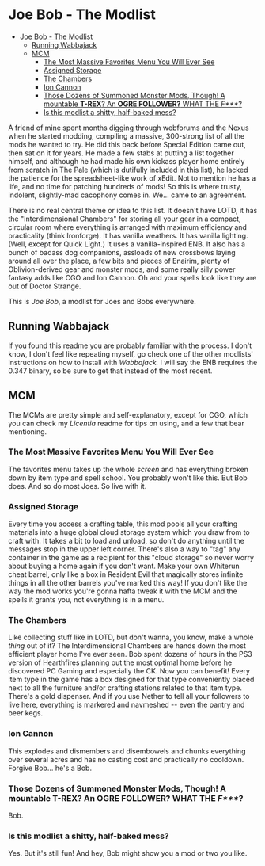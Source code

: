 # Joe Bob - The Modlist

- [Joe Bob - The Modlist](#joe-bob---the-modlist)
  - [Running Wabbajack](#running-wabbajack)
  - [MCM](#mcm)
    - [The Most Massive Favorites Menu You Will Ever See](#the-most-massive-favorites-menu-you-will-ever-see)
    - [Assigned Storage](#assigned-storage)
    - [The Chambers](#the-chambers)
    - [Ion Cannon](#ion-cannon)
    - [Those Dozens of Summoned Monster Mods, Though! A mountable **T-REX**? An **OGRE FOLLOWER?** WHAT THE _F***_?](#those-dozens-of-summoned-monster-mods-though-a-mountable-t-rex-an-ogre-follower-what-the-f)
    - [Is this modlist a shitty, half-baked mess?](#is-this-modlist-a-shitty-half-baked-mess)

A friend of mine spent months digging through webforums and the Nexus when he started modding, compiling a massive, 300-strong list of all the mods he wanted to try. He did this back before Special Edition came out, then sat on it for years. He made a few stabs at putting a list together himself, and although he had made his own kickass player home entirely from scratch in The Pale (which is dutifully included in this list), he lacked the patience for the spreadsheet-like work of xEdit. Not to mention he has a life, and no time for patching hundreds of mods! So this is where trusty, indolent, slightly-mad cacophony comes in. We... came to an agreement.

There is no real central theme or idea to this list. It doesn't have LOTD, it has the "Interdimensional Chambers" for storing all your gear in a compact, circular room where everything is arranged with maximum efficiency and practicality (think Ironforge). It has vanilla weathers. It has vanilla lighting. (Well, except for Quick Light.) It uses a vanilla-inspired ENB. It also has a bunch of badass dog companions, assloads of new crossbows laying around all over the place, a few bits and pieces of Enairim, plenty of Oblivion-derived gear and monster mods, and some really silly power fantasy adds like CGO and Ion Cannon. Oh and your spells look like they are out of Doctor Strange. 

This is _Joe Bob_, a modlist for Joes and Bobs everywhere.

## Running Wabbajack

If you found this readme you are probably familiar with the process. I don't know, I don't feel like repeating myself, go check one of the other modlists' instructions on how to install with _Wabbajack._ I will say the ENB requires the 0.347 binary, so be sure to get that instead of the most recent.

## MCM

The MCMs are pretty simple and self-explanatory, except for CGO, which you can check my _Licentia_ readme for tips on using, and a few that bear mentioning.

### The Most Massive Favorites Menu You Will Ever See

The favorites menu takes up the whole _screen_ and has everything broken down by item type and spell school. You probably won't like this. But Bob does. And so do most Joes. So live with it.

### Assigned Storage

Every time you access a crafting table, this mod pools all your crafting materials into a huge global cloud storage system which you draw from to craft with. It takes a bit to load and unload, so don't do anything until the messages stop in the upper left corner. There's also a way to "tag" any container in the game as a recipient for this "cloud storage" so never worry about buying a home again if you don't want. Make your own Whiterun cheat barrel, only like a box in Resident Evil that magically stores infinite things in all the other barrels you've marked this way! If you don't like the way the mod works you're gonna hafta tweak it with the MCM and the spells it grants you, not everything is in a menu.

### The Chambers

Like collecting stuff like in LOTD, but don't wanna, you know, make a whole _thing_ out of it? The Interdimensional Chambers are hands down the most efficient player home I've ever seen. Bob spent dozens of hours in the PS3 version of Hearthfires planning out the most optimal home before he discovered PC Gaming and especially the CK. Now you can benefit! Every item type in the game has a box designed for that type conveniently placed next to all the furniture and/or crafting stations related to that item type. There's a gold dispenser. And if you use Nether to tell all your followers to live here, everything is markered and navmeshed -- even the pantry and beer kegs.

### Ion Cannon

This explodes and dismembers and disembowels and chunks everything over several acres and has no casting cost and practically no cooldown. Forgive Bob... he's a Bob.

### Those Dozens of Summoned Monster Mods, Though! A mountable **T-REX**? An **OGRE FOLLOWER?** WHAT THE _F***_?

Bob.

### Is this modlist a shitty, half-baked mess?

Yes. But it's still fun! And hey, Bob might show you a mod or two you like.